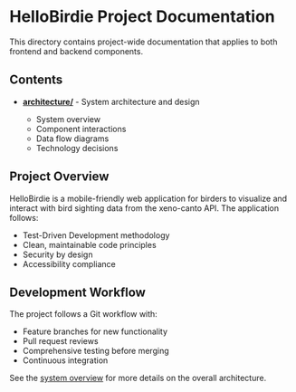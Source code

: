 # HelloBirdie Project Documentation

This directory contains project-wide documentation that applies to both frontend and backend components.

## Contents

- **[architecture/](./architecture/)** - System architecture and design

  - System overview
  - Component interactions
  - Data flow diagrams
  - Technology decisions

## Project Overview

HelloBirdie is a mobile-friendly web application for birders to visualize and interact with bird sighting data from the xeno-canto API. The application follows:

- Test-Driven Development methodology
- Clean, maintainable code principles
- Security by design
- Accessibility compliance

## Development Workflow

The project follows a Git workflow with:

- Feature branches for new functionality
- Pull request reviews
- Comprehensive testing before merging
- Continuous integration

See the [system overview](./architecture/system-overview.md) for more details on the overall architecture.
